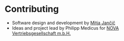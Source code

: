 # Contributing

- Software design and development by [Mitja Jančič](https://distractor.github.io/PersonalPage/)
- Ideas and project lead by Philipp Medicus for [NOVA Vertriebsgesellschaft m.b.H.](https://www.nova.eu/en/home/)